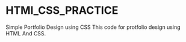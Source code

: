 # HTMl_CSS_PRACTICE
Simple Portfolio Design using CSS 
This code for protfolio design using HTML And CSS.

